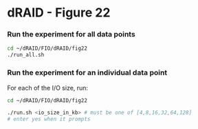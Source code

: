 # dRAID - Figure 22

### Run the experiment for all data points
```Bash
cd ~/dRAID/FIO/dRAID/fig22
./run_all.sh
```

### Run the experiment for an individual data point

For each of the I/O size, run:
```Bash
cd ~/dRAID/FIO/dRAID/fig22

./run.sh <io_size_in_kb> # must be one of [4,8,16,32,64,128]
# enter yes when it prompts
```